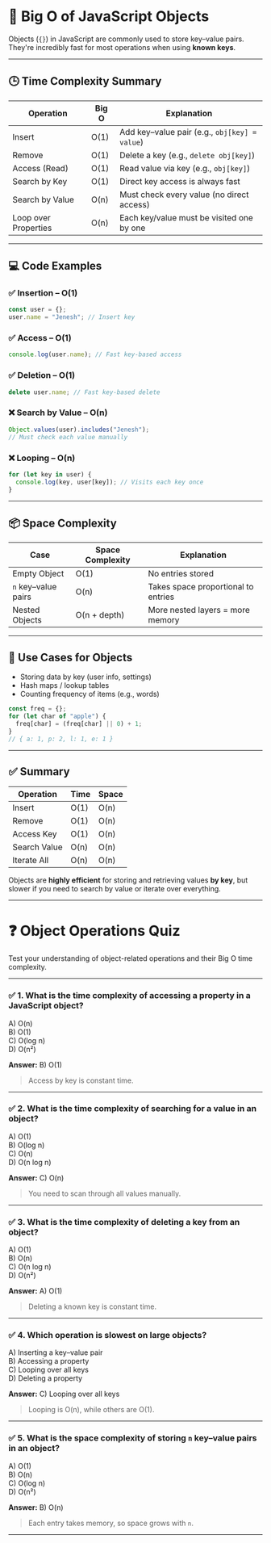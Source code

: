 # 🧱 Big O of JavaScript Objects

Objects (`{}`) in JavaScript are commonly used to store key–value pairs. They're incredibly fast for most operations when using **known keys**.

---

## 🕒 Time Complexity Summary

| Operation           | Big O      | Explanation                                             |
|---------------------|------------|---------------------------------------------------------|
| Insert              | O(1)       | Add key–value pair (e.g., `obj[key] = value`)           |
| Remove              | O(1)       | Delete a key (e.g., `delete obj[key]`)                  |
| Access (Read)       | O(1)       | Read value via key (e.g., `obj[key]`)                   |
| Search by Key       | O(1)       | Direct key access is always fast                       |
| Search by Value     | O(n)       | Must check every value (no direct access)              |
| Loop over Properties| O(n)       | Each key/value must be visited one by one              |

---

## 💻 Code Examples

### ✅ Insertion – O(1)
```js
const user = {};
user.name = "Jenesh"; // Insert key
```

### ✅ Access – O(1)
```js
console.log(user.name); // Fast key-based access
```

### ✅ Deletion – O(1)
```js
delete user.name; // Fast key-based delete
```

### ❌ Search by Value – O(n)
```js
Object.values(user).includes("Jenesh");
// Must check each value manually
```

### ❌ Looping – O(n)
```js
for (let key in user) {
  console.log(key, user[key]); // Visits each key once
}
```

---

## 📦 Space Complexity

| Case                        | Space Complexity | Explanation                            |
|-----------------------------|------------------|----------------------------------------|
| Empty Object                | O(1)             | No entries stored                      |
| `n` key–value pairs         | O(n)             | Takes space proportional to entries    |
| Nested Objects              | O(n + depth)     | More nested layers = more memory       |

---

## 🧠 Use Cases for Objects

- Storing data by key (user info, settings)
- Hash maps / lookup tables
- Counting frequency of items (e.g., words)

```js
const freq = {};
for (let char of "apple") {
  freq[char] = (freq[char] || 0) + 1;
}
// { a: 1, p: 2, l: 1, e: 1 }
```

---

## ✅ Summary

| Operation     | Time     | Space |
|---------------|----------|--------|
| Insert        | O(1)     | O(n)   |
| Remove        | O(1)     | O(n)   |
| Access Key    | O(1)     | O(n)   |
| Search Value  | O(n)     | O(n)   |
| Iterate All   | O(n)     | O(n)   |

Objects are **highly efficient** for storing and retrieving values **by key**, but slower if you need to search by value or iterate over everything.

---

# ❓ Object Operations Quiz

Test your understanding of object-related operations and their Big O time complexity.

---

### ✅ 1. What is the time complexity of accessing a property in a JavaScript object?
A) O(n)  
B) O(1)  
C) O(log n)  
D) O(n²)

**Answer:** B) O(1)
> Access by key is constant time.

---

### ✅ 2. What is the time complexity of searching for a value in an object?
A) O(1)  
B) O(log n)  
C) O(n)  
D) O(n log n)

**Answer:** C) O(n)
> You need to scan through all values manually.

---

### ✅ 3. What is the time complexity of deleting a key from an object?
A) O(1)  
B) O(n)  
C) O(n log n)  
D) O(n²)

**Answer:** A) O(1)
> Deleting a known key is constant time.

---

### ✅ 4. Which operation is slowest on large objects?
A) Inserting a key–value pair  
B) Accessing a property  
C) Looping over all keys  
D) Deleting a property

**Answer:** C) Looping over all keys
> Looping is O(n), while others are O(1).

---

### ✅ 5. What is the space complexity of storing `n` key–value pairs in an object?
A) O(1)  
B) O(n)  
C) O(log n)  
D) O(n²)

**Answer:** B) O(n)
> Each entry takes memory, so space grows with `n`.

---
